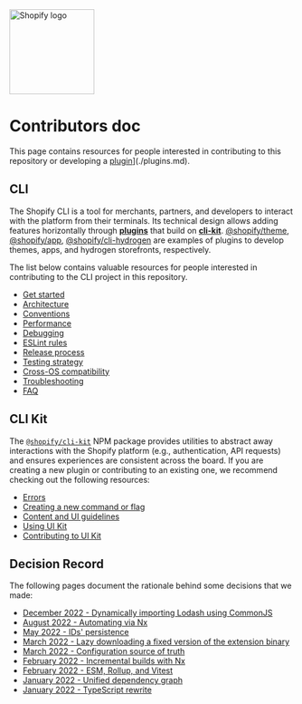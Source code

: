 <img src="https://github.com/Shopify/shopify-cli/raw/main/assets/logo.png" alt="Shopify logo" width="150">

# Contributors doc

This page contains resources for people interested in contributing to this repository or developing a [plugin](./plugins.md)](./plugins.md).

## CLI

The Shopify CLI is a tool for merchants, partners, and developers to interact with the platform from their terminals. Its technical design allows adding features horizontally through [**plugins**](#plugins) that build on [**cli-kit**](#cli-kit). [@shopify/theme](https://www.npmjs.com/package/@shopify/theme), [@shopify/app](https://www.npmjs.com/package/@shopify/app), [@shopify/cli-hydrogen](https://www.npmjs.com/package/@shopify/cli-hydrogen) are examples of plugins to develop themes, apps, and hydrogen storefronts, respectively.

The list below contains valuable resources for people interested in contributing to the CLI project in this repository.

* [Get started](./cli/get-started.md)
* [Architecture](./cli/architecture.md)
* [Conventions](./cli/conventions.md)
* [Performance](./cli/performance.md)
* [Debugging](./cli/debugging.md)
* [ESLint rules](./cli/eslint-rules.md)
* [Release process](./release.md)
* [Testing strategy](./cli/testing-strategy.md)
* [Cross-OS compatibility](./cli/cross-os-compatibility.md)
* [Troubleshooting](./cli/troubleshooting.md)
* [FAQ](./cli/faq.md)

## CLI Kit

The [`@shopify/cli-kit`](https://www.npmjs.com/package/@shopify/cli-kit) NPM package provides utilities to abstract away interactions with the Shopify platform (e.g., authentication, API requests) and ensures experiences are consistent across the board. If you are creating a new plugin or contributing to an existing one, we recommend checking out the following resources:

- [Errors](cli-kit/errors.md)
- [Creating a new command or flag](cli-kit/command-guidelines.md)
- [Content and UI guidelines](cli-kit/ui-kit/guidelines.md)
- [Using UI Kit](cli-kit/ui-kit/readme.md)
- [Contributing to UI Kit](cli-kit/ui-kit/contributing.md)

## Decision Record

The following pages document the rationale behind some decisions that we made:

* [December 2022 - Dynamically importing Lodash using CommonJS](./decision-record/2022-12-21-dynamically-importing-lodash-using-commonjs.md)
* [August 2022 - Automating via Nx](./decision-record/2022_08-automation-via-nx.md)
* [May 2022 - IDs' persistence](./decision-record/2022_05-IDs'-persistence.md)
* [March 2022 - Lazy downloading a fixed version of the extension binary](./decision-record/2022_03-Lazy-downloading-a-fixed-version-of-the-extension-binary.md)
* [March 2022 - Configuration source of truth](./decision-record/2022_03-Configuration-source-of-truth.md)
* [February 2022 - Incremental builds with Nx](./decision-record/2022_02-Incremental-builds-with-Nx.md)
* [February 2022 - ESM, Rollup, and Vitest](./decision-record/2022_02-ESM,-Rollup,-and-Vitest.md)
* [January 2022 - Unified dependency graph](./decision-record/2022_01-unified-dependency-graph.md)
* [January 2022 - TypeScript rewrite](./decision-record/2022_01-TypeScript-rewrite.md)
